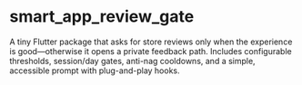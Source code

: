 # smart_app_review_gate
A tiny Flutter package that asks for store reviews only when the experience is good—otherwise it opens a private feedback path. Includes configurable thresholds, session/day gates, anti-nag cooldowns, and a simple, accessible prompt with plug-and-play hooks.
